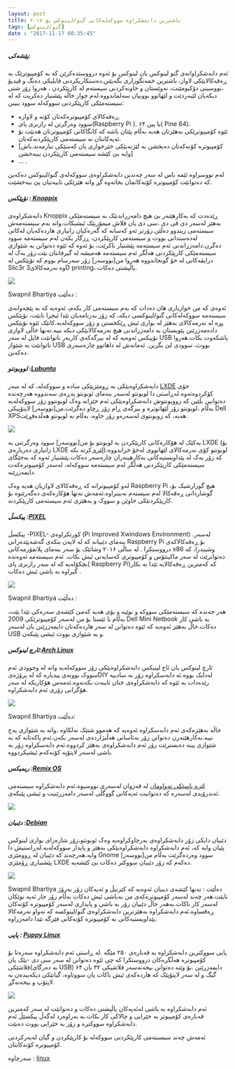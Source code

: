 ```yaml
---
layout: post
title: باشترین دابەشکراوە سووکەلەکانی گنو/لینوکس بۆ ۲۰۱۷
tags: [گنو/لینوکس]
date : "2017-11-17 08:35:45"
---
```


##### پێشەکی:

ئەم دابەشکراوانەی گنو لینوکس یان لینوکس بۆ ئەوە درووستدەکرێن کە بە کۆمپیوترێک بە ڕەقەکالایێکی لاواز، باشترین خمەتگوزاری بگەیێنن.دەستکاریکردنی فایلیکی دەنگ و ڤیدیۆ ،نووسینی دۆکیومێنت، نەوێستان و خاونەکردنی سیستەم لە کارپێکردن ، هەروا زۆر شتی دیکەیان لێبەردێت و لێهاتوو بوونیان سەلماندووە.لەم چوار خاڵە پێشنیار دەکریت کە لە سیستەمێکی کارپێکردنی سووکەلە سوود ببینن:

- ڕەقەکالای کۆمپیوترەکەتان کۆنە و لاوازە.
- سوود وەرگرتن لە رازبری پای(Raspberry Pi ). یا پین ۶۴( Pine 64).
- ئێوە کۆمپیوترێکی بەهێزتان هەیە بەڵام پێتان باشە کە کانگاکانی کۆمپیوترتان هەبێت بۆ ئەپەکانتان نە سیستەمی کارپێکردنەکەتان.
- [کۆمپیوترە کۆنەکەتان دەبخشن بە لێژنەیێکی خێرخوازی یان کەسێکی نیازمەند.باش وایە بێ کێشە سیستەمی کارپێکردن بیبەخشن]
- … .

لەم نووسراوە ئێمە باس لە سەر چەندین دابەشکراوەی سووکەلەی گنو/لینوکس دەکەین کە دەتوانێت کۆمپیوترە کۆنەکانمان بخاتەوە گڕ واتە هێزێکی تایبەتیان پێ ببەخشێت.

##### نۆپێکس :[ Knoppix](http://knopper.net/knoppix/index-en.html)

دابەشکراوەی Knoppix ڕێدەدت کە بەکارهێنەر بێ هیچ دامەزراندنێک بە سیستەمێکی بەهێز لەسەر دی ڤی دی ،سی دی یان فلاش میمۆریێک ئیشبکات.واتە بەم سیستەمەش سیستەمی زیندوو دەڵێن.زۆرتر ئەو کەسانە کە گەرەکیان زانیاری هاردەکەیان لەکاتی لەدەستدانی بووت و سیستەمی کارپێکردن، ڕزگار بکەن لەم سیستەمە سوود دەگرن.دامەزراندنی ئەم سیستەمە پێشنیار ناکرێت، بۆ ئەوە کە ئێوە دەتوانن بە شێوازی سیستەمێکی کارپێکردنی هەڵگر ئەم سیستەمە هەمیشە لە گیرفانتان بێت.زۆر یەک لە درایڤەکانی لە خۆ گونجاندووە هەروا من[نووسەر] زۆر سەرسام بووم کە نۆپێکس لە Slic3r وە نەرمەکالای3D printing، پاڵپشتی دەکات.

![](/gnulinux/images/000015.png)

Swapnil Bhartiya دەڵێت :

ئەوەی کە من خوازیاری هان دەدات کە بەم سیستەمی کار بکەم، ئەوەیە کە بە پێچەوانەی سیستەمە سووکەلەکانی گنو/لینوکسی دیکە، کە زۆر بەرنامەیان تێدا ئیجرا نابێت، نۆپێکس پڕە لە نەرمەکالای بەهێز لە بواری ئیش ڕێکخستن و زۆر سووکەلەیە.کاتێک ئێوە نۆپێکس دادەمەزرێنن پێویستان بە دامەزراندنی هیچ نەرمەکالایێکی دیکە نییە.تەنها خاڵی لاوازی نۆپیکس ئەوەیە کە لە بیرگەکەی کاربەر ناتوانێت فایل لە سەر USB پاشکەوت بکات.هەروا ناتوانێت بە شێواز USB بووت، سوودی لێ بگرین. ئەمانەش لە داهاتوو چارەسەری دەکەین.

##### لووبونتو :[Lubuntu](http://lubuntu.me/)

دابەشکراوەیێکی بە ڕومێزیێکی سادە و سووکەلە، کە لە سەر [LXDE](https://qezwan.ir/?p=523) خۆی کۆکردوەتەوە.لەڕاستی دا لوبونتو لەسەر بنەمای ئوبونتو پەڕەی سەندووە هەرچەندە دەتوانین بڵێین کە زووبونتوش دابەشکراوەیێکی ئەم خێزانە وەک لوبونتوو زۆر سووکەلەیە بەڵام ،لوبونتو زۆر لێهاتوترە و بیرگەی ڕام زۆر ڕچاو دەگرێت.من[نووسەر] لاپتۆپیکی Dell XPSهەیە، کە زوبونتوی لەسەرەو زۆر خاوە، بەڵام بە لوبونتو هەڵدەفڕێت.

![](/gnulinux/images/000015-1.png)

یەکێک لە هۆکارەکانی کارپێکردن بە لوبونتو بۆ من[نووسەر] سوود وەرگرتنی بە LXDE (بۆ زانیاری دەربارەی LXDE [لێرە ](https://qezwan.ir/?p=523)کرتە بکە)،لوبونتو کۆی نەرمەکالای لێهاتووی لەخۆ خزاندووە کە زۆر یەک لە پێداویستیەکانی بەکارهینەران چارەسەر دەکات.پێشنیار ئەوە کە بەجێگای سیستەمێکی کارپێکردنی هەڵگر لەم سیستەمە سووکەلە، لەسەر کۆمپیوترەکەت دایمەزرێنە.

لەو کۆمپیوترانە کە ڕەقەکالای لاوازیان هەیە وەک Raspberry Pi ،هیچ گوزارشیک بۆ گوشاردانی ڕەقەکالا لەم سیستەم نەبینراوە.ئەمەش تەنها هۆکارەکەی دەگەرێتوە بۆ کارپێکردنێکی خاوێن و سووک و بەهێزی ئەم سیستەمی کارپێکردنە.

##### پیکسڵ :[PIXEL](https://www.raspberrypi.org/blog/introducing-pixel/)

پیکسڵ -PIXEL- کورتکراوەی (Pi Improved Xwindows Environment) .لەسەر بنەمای دێبیانە کە لە لایەن بنکەی گەشەپێدەرانی Raspberry Pi بۆ ڕەقەکالاکەی درووستکرا . لە ساڵی ۲۰۱۶ وشانێک بۆ سەر بنەمای پلاتفۆرمەکانی x86 وشیندرا، کە دەتوانرێت لە سەر ماکینتۆس و کۆمپیوتری کەسایەتی ئیش بکات. ئەم سیستەمە ئەوەندە بچکۆلەیە کە لە سەر رازبری پای( Raspberry Pi)کە کەمترین ڕەقەکالایە تێدا بە بکار گیراوە بە باشی ئیش دەکات .

![](/gnulinux/images/000015-1.png)

Swapnil Bhartiya دەڵێت :

هەر جەندە کە سیستەمێکی سووکە و نوێیە و بۆی هەیە کەمێ کێشەی سەرەکی تێدا بێت، بەڵام تا ئێستا بۆ من لەسەر کۆمپیوترێکی 2009 Dell Mini Netbook بە باشی کار دەکات.خاڵ بەهێز ئەوەیە کە ئێوە دەتوانن لە سەر هاردەکەتان دایمەزرێنن یان لەسەر USB و بە شێوازی بووت ئیشی پێبکەن.

##### ئارچ لینوکس:[Arch Linux](https://www.archlinux.org/)

ئارچ لینوکس یان ئاج لینیکس دابەشکراوەیێکی زۆر سووکەلەیە واتە لە وجوودی ئەم سووک بوونەی پیدیارە کە لە پرۆژەیDIY لەدایک بووە.ئە دابەسکراوە زۆر بە سادییە رێدەدات بە ئێوە کە دابەشکراوەی ختان تایبەت بکەنەوە.ئەمەس هۆکاریکە لە سەر هۆگرانی زۆری ئەم دابەشکراوە.

![](/gnulinux/images/000012-3.jpg)

Swapnil Bhartiya دەڵێت:

خاڵە بەهێزەکەی ئەم دابەسکراوە ئەوەیە کە هەموو شتێک نەلکاوە ،واتە بە شێوازی پەج نییە.بەکارهێنەرن دەتوانن زۆر بەئاسانی هەڵبژاردەی لەسەر بکەن.ئەم پاکەتانە کە بە شێوازی پینە دەبسترێت زۆر ئەم دابەشکراوەی بەهێز کردووە.ئەم دابەسکراوە زۆر بە باشی لەسەر لاپتۆپە کۆنەکەم ئیشیکردووە.

##### ریمیکس :[Remix OS](http://www.jide.com/remixos)

[لێرە باسێکی تەواومان](https://qezwan.ir/?p=186) لە قەزوان لەسەری نووسیوە.ئەم دابەشکراوە سیستەمی ئەندرۆیدی لەسەرە کە دەتوانیت ئەپەکانی گووگڵی لەسەر دامەزرێنیت و ئیشی پێبکەی.

 ![](/gnulinux/images/000015-3.png)

##### دێبیان :[Debian](http://cdimage.debian.org/debian-cd/current/i386/bt-cd/)

دێبیان دایکی زۆر دابەشکراوەی بەرچاوکراوەیە وەک ئوبونتو،زۆر شارەزای بواری لینوکس پێیان وایە کە، ئەم دابەشکراوە دابەشکراوەیێکی بەهێز و پایدار سووکەلەیە.لەڕاستیش دا وایە.هەرچەند کە دێبیان لە ڕوومێزی Gnome سوود وەردەگرێت بەڵام من[نووسەر] پێشنیاری ڕۆمێزی LXDE دەکەم کە زۆر دێبیان سووکتر دەکات بێ کێشەیە.

![](/gnulinux/images/000015-4.png)

Swapnil Bhartiya دەڵێت :
تەنها کێشەی دیبیان ئەوەیە کە کێرنیڵ و ئەپەکان زۆر بەرۆژ نابێت.هەر چەند لەسەر کۆمپیوترەکەی من بەباشی ئیش دەکات بەڵام زۆر جار ئەپە نوێکان لەسەر کار ناکات.بەهەر حاڵ دێبیان زۆر بە باشی و پایداری لەسەر کۆمپیوترە کۆنەکان ڕەقساوە.ئەم دابەشکراوە بەهێزترین دابەشکراوەی گنو/لینوکسە کە تەواو نەرمەکالا پێداویستیەکانی بە کۆمپیوترە کۆنەکانی فێرگە تێدا دامەزراوە.

##### پاپی : [Puppy Linux](http://puppylinux.com/) 

پاپی سووکترین دابەشکراوە بە قەبارەی ۲۵۰ مێگە .لە ڕاستی ئەم دابەشکراوە سەرەتا بۆ کۆمپیوترە هەڵگرەکان درووستکرا کە چی ئێوە دەتوانن لە سەر سی دی -یێک یان فلاشێکی(بە دەرگای USB) دایمەزرێنن .بۆ وێنە دەتوانن بیخەنەسەر فلاشیکی ۳۲ یان ۶۴ گیگ و لە سەر لاپتۆپێک کە هاردەکەی ئیش ناکات یان سووتاوە، گیانێکی دیکەیبدەن بە لاپتۆپ و بیخەنەگڕ.

![](/gnulinux/images/000015-5.png)

ئەم دابەشکراوە بە باشی لەئەپەکان پاڵپشتی دەکات و دەتوانێت لە سەر کەمترین قەبارەی کۆمپیوتر بە خێرایی و چالاکی کار بکات.بە بەراوەرد لەگەڵ پیکسێڵ ئەم دابەشکراوە سووکترە و زۆر بە خێرایی بووت دەبێت.

ئەمەش چەند سیسیتەمی کارپێکردنی سووکەلە بۆ کارپێکردن و گیان لەبەرکردنی کۆمپیوترە کۆنەکانتان.



سەرچاوە : [linux](https://www.linux.com/news/best-lightweight-linux-distros-2017) 